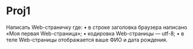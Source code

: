 # Proj1
Написать Web-страничку где: • в строке заголовка браузера написано «Моя первая Web-страница»; • кодировка Web-страницы — utf-8; • в теле Web-страницы отображается ваше ФИО и дата рождения.
